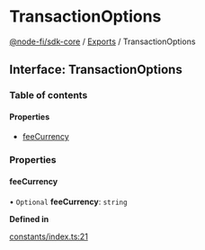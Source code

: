 # TransactionOptions

[@node-fi/sdk-core](../) / [Exports](../modules.md) / TransactionOptions

## Interface: TransactionOptions

### Table of contents

#### Properties

* [feeCurrency](transactionoptions.md#feecurrency)

### Properties

#### feeCurrency

• `Optional` **feeCurrency**: `string`

**Defined in**

[constants/index.ts:21](https://github.com/Node-Fi/SDK-Core/blob/1f4f819/src/constants/index.ts#L21)
